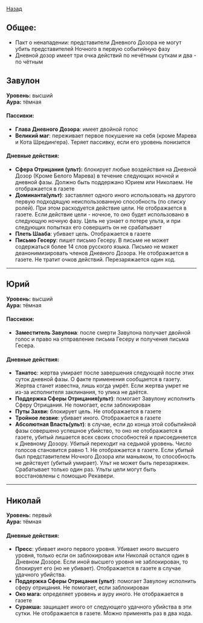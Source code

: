 ﻿[Назад](README.md)

## Общее: 
* Пакт о ненападении: представители Дневного Дозора не могут убить представителей Ночного в первую событийную фазу  
* Дневной дозор имеет три очка действий по нечётным суткам и два - по чётным

## Завулон

**Уровень:** высший  
**Аура:** тёмная
#### Пассивки:
* **Глава Дневного Дозора**: имеет двойной голос
* **Великий маг**: переживает первое покушение на себя (кроме Марева и Кота Шредингера). Теряет пассивку, если его уровень понизится

#### Дневные действия:
* **Сфера Отрицания (ульт):** блокирует любые воздействия на  Дневной Дозор (Кроме Белого Марева) в течение следующих ночной и дневной фазы. Должно быть поддержано Юрием или Николаем. Не отображается в газете
* **Доминанта(ульт)**: заставляет одного иного использовать на другого первую подходящую неиспользованную способность (по списку ролей). При этом расходуется действие цели. Не отображается в газете. Если действие цели - ночное, то оно будет использовано в следующую ночную фазу. Цель не узнает о потере ульта, и при следующих попытках его совершить он не срабатывает
* **Плеть Шааба**: убивает цель.  Отображается в газете
* **Письмо Гесеру**: пишет письмо Гесеру. В письме не может содержаться более 14 слов русского языка. Письмо не может деанонимизировать членов Дневного Дозора. Не отображается в газете. Не тратит очков действий. Перезаряжается один ход. 

---
## Юрий
**Уровень:** высший  
**Аура:** тёмная
#### Пассивки:
* **Заместитель Завулона**: после смерти Завулона получает двойной голос и право на отправление письма Гесеру и получения письма Гесера. 

#### Дневные действия:
* **Танатос**: жертва умирает после завершения следующей после этих суток  дневной фазы. О факте применения сообщается в газету. Жертва станет известна, лишь когда умрёт. Если жертва умрет не из-за исполнителя заклинания, то улика не даётся. 
* **Поддержка Cферы Отрицания(ульт)**: помогает Завулону исполнить Cферу Отрицания. Не помогает, если заблокирован
* **Путы Захви:** блокирует цель. Не отображается в газете
* **Тройное лезвие**: убивает иного. Отображается в газете
* **Абсолютная Власть(ульт)**: в случае, если до конца этой событийной фазы совершено успешное убийство, то оно не отображается в газете, убитый лишается всех своих способностей и присоединяется к Дневному Дозору. Убитый переходит на седьмой уровень. Число голосов становится равно 1. Не отображается в газете. Если убитый был представителем Ночного Дозора или маньяком, то способность не действует (убитый умирает). Ульт не может быть перезаряжен. Срабатывает только один раз. Ульты цели могут быть восстановлены с помощью Рекавери.  

---
## Николай
**Уровень:** первый  
**Аура:** тёмная
#### Дневные действия:
* **Пресс**: убивает иного первого уровня. Убивает иного высшего уровня, только если он заблокирован или Николай остался один в Дневном Дозоре. Если иной высшего уровня не заблокирован, то блокирует его (но не убивает). Отображается в газете в случае удачного убийства. 
* **Поддержка Сферы Отрицания (ульт)**: помогает Завулону исполнить сферу отрицания. Не помогает, если заблокирован
* **Око мага:**  определяет уровень и ауру иного. Не отображается в газете
* **Суракша:** защищает иного от следующего удачного убийства в эти сутки. Не отображается в газете. Можно применять раз в два хода.